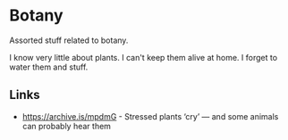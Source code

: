 # Botany

Assorted stuff related to botany.

I know very little about plants. I can't keep them alive at home. I forget to water them and stuff.

## Links

- https://archive.is/mpdmG - Stressed plants ‘cry’ — and some animals can probably hear them
